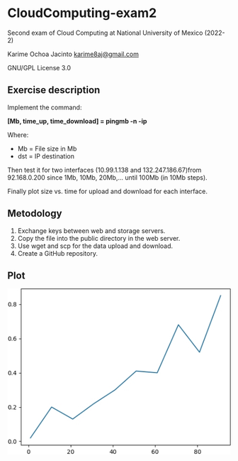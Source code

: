 # CloudComputing-exam2
Second exam of Cloud Computing at National University of Mexico (2022-2)

Karime Ochoa Jacinto karime8aj@gmail.com

GNU/GPL License 3.0
## Exercise description 
Implement the command:

**[Mb, time_up, time_download] = pingmb -n <Mb> -ip <dst>**
  
  Where:
  * Mb = File size in Mb 
  * dst = IP destination
  
  Then test it for two interfaces (10.99.1.138 and 132.247.186.67)from 92.168.0.200 since 1Mb, 10Mb, 20Mb,... until 100Mb (in 10Mb steps).
  
  Finally plot size vs. time for upload and download for each interface.

 ## Metodology
  1) Exchange keys between web and storage servers.
  2) Copy the file into the public directory in the web server.
  3) Use wget and scp for the data upload and download.
  4) Create a GitHub repository.
  
## Plot

 ![Alt text](https://github.com/Kadkam8a/CloudComputing-exam2/blob/main/Plot.jpg 'Plot')
